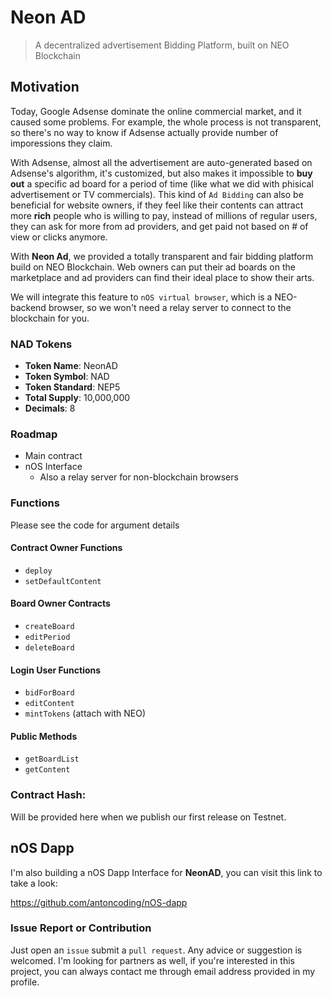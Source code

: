 # Neon AD

> A decentralized advertisement Bidding Platform, built on NEO Blockchain

## Motivation
Today, Google Adsense dominate the online commercial market, and it caused some problems. For example, the whole process is not transparent, so there's no way to know if Adsense actually provide number of imporessions they claim.

With Adsense, almost all the advertisement are auto-generated based on Adsense's algorithm, it's customized, but also makes it impossible to **buy out** a specific ad board for a period of time (like what we did with phisical advertisement or TV commercials). This kind of `Ad Bidding` can also be beneficial for website owners, if they feel like their contents can attract more **rich** people who is willing to pay, instead of millions of regular users, they can ask for more from ad providers, and get paid not based on # of view or clicks anymore.

With **Neon Ad**, we provided a totally transparent and fair bidding platform build on NEO Blockchain. Web owners can put their ad boards on the marketplace and ad providers can find their ideal place to show their arts.

We will integrate this feature to `nOS virtual browser`, which is a NEO-backend browser, so we won't need a relay server to connect to the blockchain for you.


### NAD Tokens
* **Token Name**: NeonAD
* **Token Symbol**: NAD
* **Token Standard**: NEP5
* **Total Supply**: 10,000,000
* **Decimals**: 8


### Roadmap
* Main contract
* nOS Interface
  - Also a relay server for non-blockchain browsers

### Functions
Please see the code for argument details

#### Contract Owner Functions
* `deploy`
* `setDefaultContent`

#### Board Owner Contracts
* `createBoard`
* `editPeriod`
* `deleteBoard`

#### Login User Functions
* `bidForBoard`
* `editContent`
* `mintTokens` (attach with NEO)

#### Public Methods
* `getBoardList`
* `getContent`



### Contract Hash:
Will be provided here when we publish our first release on Testnet.

## nOS Dapp
I'm also building a nOS Dapp Interface for **NeonAD**, you can visit this link to take a look:

https://github.com/antoncoding/nOS-dapp

### Issue Report or Contribution
Just open an `issue` submit a `pull request`. Any advice or suggestion is welcomed.
I'm looking for partners as well, if you're interested in this project, you can always contact me through email address provided in my profile.
